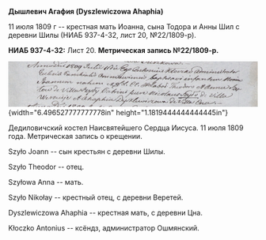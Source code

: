 **Дышлевич Агафия (Dyszlewiczowa Ahaphia)**

11 июля 1809 г -- крестная мать Иоанна, сына Тодора и Анны Шил с деревни
Шилы (НИАБ 937-4-32, лист 20, №22/1809-р).

**НИАБ 937-4-32:** Лист 20. **Метрическая запись №22/1809-р.**

![](./media/d4e86cbbdbf7c042acc4384d2600f58c1e4dc130.png){width="6.496527777777778in"
height="1.1819444444444445in"}

Дедиловичский костел Наисвятейшего Сердца Иисуса. 11 июля 1809 года.
Метрическая запись о крещении.

Szyło Joann -- сын крестьян с деревни Шилы.

Szyło Theodor -- отец.

Szyłowa Anna -- мать.

Szyło Nikołay -- крестный отец, с деревни Веретей.

Dyszlewiczowa Ahaphia -- крестная мать, с деревни Цна.

Kłoczko Antonius -- ксёндз, администратор Ошмянский.

